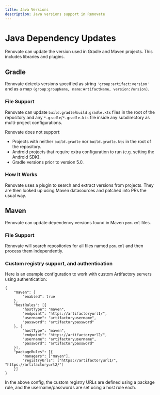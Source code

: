 ```yaml
---
title: Java Versions
description: Java versions support in Renovate
---
```


# Java Dependency Updates

Renovate can update the version used in Gradle and Maven projects. This includes libraries and plugins.

## Gradle

Renovate detects versions specified as string `'group:artifact:version'` and as a map `(group:groupName, name:ArtifactName, version:Version)`.

### File Support

Renovate can update `build.gradle`/`build.gradle.kts` files in the root of the repository and any `*.gradle`/`*.gradle.kts` file inside any subdirectory as multi-project configurations.

Renovate does not support:

- Projects with neither `build.gradle` nor `build.gradle.kts` in the root of the repository.
- Android projects that require extra configuration to run (e.g. setting the Android SDK).
- Gradle versions prior to version 5.0.

### How It Works

Renovate uses a plugin to search and extract versions from projects. They are then looked up using Maven datasources and patched into PRs the usual way.

## Maven

Renovate can update dependency versions found in Maven `pom.xml` files.

### File Support

Renovate will search repositories for all files named `pom.xml` and then process them independently.

### Custom registry support, and authentication

Here is an example configuration to work with custom Artifactory servers using authentication:

```
{
	"maven": {
	    "enabled": true
	},
	"hostRules": [{
	    "hostType": "maven",
        "endpoint": "https://artifactoryurl1/",
	    "username": "artifactoryusername",
	    "password": "artifactorypassword"
	}, {
	    "hostType": "maven",
        "endpoint": "https://artifactoryurl2/",
	    "username": "artifactoryusername",
	    "password": "artifactorypassword"
	}],
    "packageRules": [{
        "managers": ["maven"],
	    "registryUrls": ["https://artifactoryurl1/", "https://artifactoryurl2/"]
    }]
}
```

In the above config, the custom registry URLs are defined using a package rule, and the username/passwords are set using a host rule each.
